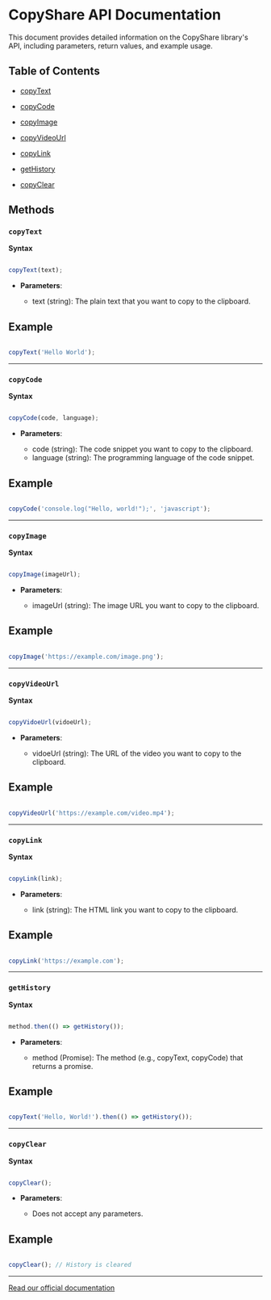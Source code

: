 # CopyShare API Documentation



This document provides detailed information on the CopyShare library's API, including parameters, return values, and example usage.



## Table of Contents



- [copyText](#copytext)

- [copyCode](#copycode)

- [copyImage](#copyimage)

- [copyVideoUrl](#copyvideourl)

- [copyLink](#copylink)

- [getHistory](#getHistory)

- [copyClear](#copyclear)



## Methods

### `copyText`

**Syntax**



```js

copyText(text);

```

- **Parameters**: 

    - text (string): The plain text that you want to copy to the clipboard.

## Example

```js

copyText('Hello World');

```

___

### `copyCode`

**Syntax**



```js

copyCode(code, language);

```

- **Parameters**: 

    - code (string): The code snippet you want to copy to the clipboard.
    - language (string): The programming language of the code snippet.

## Example

```js

copyCode('console.log("Hello, world!");', 'javascript');

```

___

### `copyImage`

**Syntax**

```js

copyImage(imageUrl);

```

- **Parameters**: 

    - imageUrl (string): The image URL you want to copy to the clipboard.

## Example

```js

copyImage('https://example.com/image.png');

```

___

### `copyVideoUrl`

**Syntax**

```js

copyVidoeUrl(vidoeUrl);

```

- **Parameters**: 

    - vidoeUrl (string): The URL of the video you want to copy to the clipboard.

## Example

```js

copyVideoUrl('https://example.com/video.mp4');

```

___

### `copyLink`

**Syntax**

```js

copyLink(link);

```

- **Parameters**: 

    - link (string): The HTML link you want to copy to the clipboard.

## Example

```js

copyLink('https://example.com');

```

___

### `getHistory`

**Syntax**

```js

method.then(() => getHistory());

```

- **Parameters**: 

    - method (Promise): The method (e.g., copyText, copyCode) that returns a promise. 



## Example

```js

copyText('Hello, World!').then(() => getHistory());

```

___

### `copyClear`

**Syntax**

```js

copyClear();

```

- **Parameters**:  

  - Does not accept any parameters.

## Example

```js

copyClear(); // History is cleared

```

___



[Read our official documentation](https://copy-share-docs.vercel.app)
